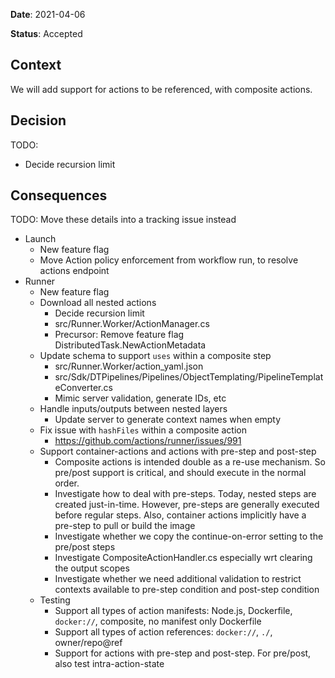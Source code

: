 **Date**: 2021-04-06

**Status**: Accepted

## Context

We will add support for actions to be referenced, with composite actions.

## Decision

TODO:
  - Decide recursion limit

## Consequences

TODO: Move these details into a tracking issue instead

- Launch
  - New feature flag
  - Move Action policy enforcement from workflow run, to resolve actions endpoint 
- Runner
  - New feature flag
  - Download all nested actions
    - Decide recursion limit
    - src/Runner.Worker/ActionManager.cs
    - Precursor: Remove feature flag DistributedTask.NewActionMetadata
  - Update schema to support `uses` within a composite step
    - src/Runner.Worker/action_yaml.json
    - src/Sdk/DTPipelines/Pipelines/ObjectTemplating/PipelineTemplateConverter.cs
    - Mimic server validation, generate IDs, etc
  - Handle inputs/outputs between nested layers
    - Update server to generate context names when empty
  - Fix issue with `hashFiles` within a composite action
    - https://github.com/actions/runner/issues/991
  - Support container-actions and actions with pre-step and post-step
    - Composite actions is intended double as a re-use mechanism. So pre/post support is critical, and should execute in the normal order.
    - Investigate how to deal with pre-steps. Today, nested steps are created just-in-time. However, pre-steps are generally executed before regular steps. Also, container actions implicitly have a pre-step to pull or build the image
    - Investigate whether we copy the continue-on-error setting to the pre/post steps
    - Investigate CompositeActionHandler.cs especially wrt clearing the output scopes
    - Investigate whether we need additional validation to restrict contexts available to pre-step condition and post-step condition
  - Testing
    - Support all types of action manifests: Node.js, Dockerfile, `docker://`, composite, no manifest only Dockerfile
    - Support all types of action references: `docker://`, `./`, owner/repo@ref
    - Support for actions with pre-step and post-step. For pre/post, also test intra-action-state